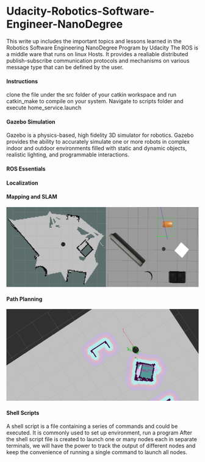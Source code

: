 # Udacity-Robotics-Software-Engineer-NanoDegree

This write up includes the important topics and lessons learned in the Robotics Software Engineering NanoDegree Program by Udacity
The ROS is a middle ware that runs on linux Hosts. It provides a realiable distributed publish-subscribe communication protocols and mechanisms on various message type that can be defined by the user. 

#### Instructions
clone the file under the src folder of your catkin workspace and run catkin_make to compile on your system. Navigate to scripts folder and execute home_service.launch

#### Gazebo Simulation
Gazebo is a physics-based, high fidelity 3D simulator for robotics. Gazebo provides the ability to accurately simulate one or more robots in complex indoor and outdoor environments filled with static and dynamic objects, realistic lighting, and programmable interactions.

#### ROS Essentials

#### Localization 

#### Mapping and SLAM

![alt text](https://github.com/karthikram05/Udacity-Robotics-Software-Engineer-NanoDegree/blob/master/screen_shots/occupancy_grip_mapping.png)

#### Path Planning

![aly_text](https://github.com/karthikram05/Udacity-Robotics-Software-Engineer-NanoDegree/blob/master/screen_shots/navigation_stack_path_planning.png)

#### Shell Scripts
A shell script is a file containing a series of commands and could be executed. It is commonly used to set up environment, run a program
After the shell script file is created to launch one or many nodes each in separate terminals, we will have the power to track the output of different nodes and keep the convenience of running a single command to launch all nodes.


